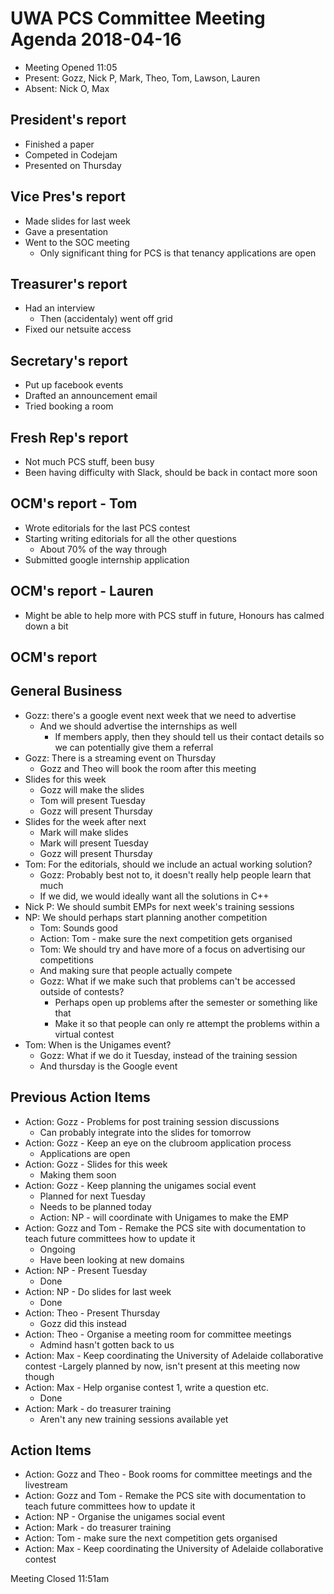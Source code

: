 # UWA PCS Committee Meeting Agenda 2018-04-16
 - Meeting Opened 11:05
 - Present: Gozz, Nick P, Mark, Theo, Tom, Lawson, Lauren
 - Absent: Nick O, Max

## President's report
 - Finished a paper
 - Competed in Codejam
 - Presented on Thursday
## Vice Pres's report
 - Made slides for last week
 - Gave a presentation
 - Went to the SOC meeting
   - Only significant thing for PCS is that tenancy applications are open
## Treasurer's report
 - Had an interview
   - Then (accidentaly) went off grid
 - Fixed our netsuite access
## Secretary's report
 - Put up facebook events
 - Drafted an announcement email
 - Tried booking a room
## Fresh Rep's report
 - Not much PCS stuff, been busy
 - Been having difficulty with Slack, should be back in contact more soon
## OCM's report - Tom
 - Wrote editorials for the last PCS contest
 - Starting writing editorials for all the other questions
   - About 70% of the way through
 - Submitted google internship application
## OCM's report - Lauren
 - Might be able to help more with PCS stuff in future, Honours has calmed down a bit
## OCM's report
## General Business
 - Gozz: there's a google event next week that we need to advertise
   - And we should advertise the internships as well
     - If members apply, then they should tell us their contact details so we can potentially give them a referral
 - Gozz: There is a streaming event on Thursday
   - Gozz and Theo will book the room after this meeting
 - Slides for this week
   - Gozz will make the slides
   - Tom will present Tuesday
   - Gozz will present Thursday
 - Slides for the week after next
   - Mark will make slides
   - Mark will present Tuesday
   - Gozz will present Thursday
 - Tom: For the editorials, should we include an actual working solution?
   - Gozz: Probably best not to, it doesn't really help people learn that much
   - If we did, we would ideally want all the solutions in C++
 - Nick P: We should sumbit EMPs for next week's training sessions
 - NP: We should perhaps start planning another competition
   - Tom: Sounds good
   - Action: Tom - make sure the next competition gets organised
   - Tom: We should try and have more of a focus on advertising our competitions
   - And making sure that people actually compete
   - Gozz: What if we make such that problems can't be accessed outside of contests?
     - Perhaps open up problems after the semester or something like that
     - Make it so that people can only re attempt the problems within a virtual contest
 - Tom: When is the Unigames event?
   - Gozz: What if we do it Tuesday, instead of the training session
   - And thursday is the Google event
## Previous Action Items
 - Action: Gozz - Problems for post training session discussions
   - Can probably integrate into the slides for tomorrow
 - Action: Gozz - Keep an eye on the clubroom application process
   - Applications are open
 - Action: Gozz - Slides for this week
   - Making them soon
 - Action: Gozz - Keep planning the unigames social event
   - Planned for next Tuesday
   - Needs to be planned today
   - Action: NP - will coordinate with Unigames to make the EMP
 - Action: Gozz and Tom - Remake the PCS site with documentation to teach future committees how to update it
   - Ongoing
   - Have been looking at new domains
 - Action: NP - Present Tuesday
   - Done
 - Action: NP - Do slides for last week
   - Done
 - Action: Theo - Present Thursday
   - Gozz did this instead
 - Action: Theo - Organise a meeting room for committee meetings
   - Admind hasn't gotten back to us
 - Action: Max - Keep coordinating the University of Adelaide collaborative contest
   -Largely planned by now, isn't present at this meeting now though
 - Action: Max - Help organise contest 1, write a question etc.
   - Done
 - Action: Mark - do treasurer training
   - Aren't any new training sessions available yet
## Action Items
  - Action: Gozz and Theo - Book rooms for committee meetings and the livestream
  - Action: Gozz and Tom - Remake the PCS site with documentation to teach future committees how to update it
  - Action: NP - Organise the unigames social event
  - Action: Mark - do treasurer training
  - Action: Tom - make sure the next competition gets organised
  - Action: Max - Keep coordinating the University of Adelaide collaborative contest

 Meeting Closed 11:51am
